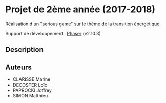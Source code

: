 # Projet de 2ème année (2017-2018)

Réalisation d'un "serious game" sur le thème de la transition énergétique.

Support de développement : [Phaser](http://phaser.io/) (v2.10.3)

## Description

## Auteurs
* CLARISSE Marine
* DECOSTER Loïc
* PAPROCKI Joffrey
* SIMON Matthieu
